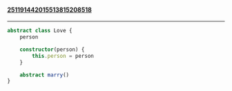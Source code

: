 #### [251191442015513815208518](https://www.youtube.com/watch?v=2SUwOgmvzK4)
---

```ts
abstract class Love {
    person

    constructor(person) {
        this.person = person
    }

    abstract marry()
}
```